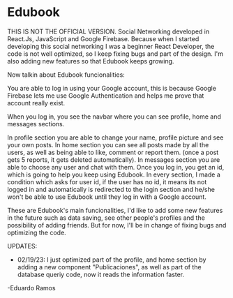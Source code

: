 # Edubook
THIS IS NOT THE OFFICIAL VERSION. Social Networking developed in React.Js, JavaScript and Google Firebase. Because when I started developing this social networking I was a beginner React Developer, the code is not well optimized, so I keep fixing bugs and part of the design. I'm also adding new features so that Edubook keeps growing.

Now talkin about Edubook funcionalities:

You are able to log in using your Google account, this is because Google Firebase lets me use Google Authentication and helps me prove that account really exist.

When you log in, you see the navbar where you can see profile, home and messages sections.

In profile section you are able to change your name, profile picture and see your own posts.
In home section you can see all posts made by all the users, as well as being able to like, comment or report them. (once a post gets 5 reports, it gets deleted automatically).
In messages section you are able to choose any user and chat with them.
Once you log in, you get an id, which is going to help you keep using Edubook. In every section, I made a condition which asks for user id, if the user has no id, it means its not logged in and automatically is redirected to the login section and he/she won't be able to use Edubook until they log in with a Google account.

These are Edubook's main funcionalities, I'd like to add some new features in the future such as data saving, see other people's profiles and the possibility of adding friends. But for now, I'll be in change of fixing bugs and optimizing the code.

UPDATES:
- 02/19/23: I just optimized part of the profile, and home section by adding a new component "Publicaciones", as well as part of the database queriy code, now it reads the information faster.

-Eduardo Ramos
